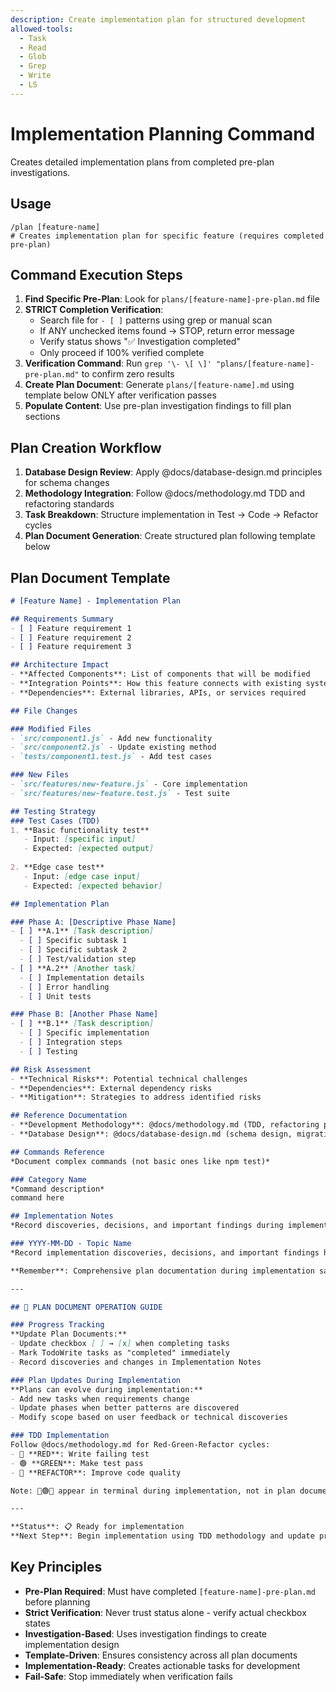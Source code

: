 ```yaml
---
description: Create implementation plan for structured development
allowed-tools:
  - Task
  - Read
  - Glob
  - Grep
  - Write
  - LS
---
```


# Implementation Planning Command

Creates detailed implementation plans from completed pre-plan investigations.

## Usage

```
/plan [feature-name]
# Creates implementation plan for specific feature (requires completed pre-plan)
```

## Command Execution Steps

1. **Find Specific Pre-Plan**: Look for `plans/[feature-name]-pre-plan.md` file
2. **STRICT Completion Verification**: 
   - Search file for `- [ ]` patterns using grep or manual scan
   - If ANY unchecked items found → STOP, return error message
   - Verify status shows "✅ Investigation completed" 
   - Only proceed if 100% verified complete
3. **Verification Command**: Run `grep '\- \[ \]' "plans/[feature-name]-pre-plan.md"` to confirm zero results
4. **Create Plan Document**: Generate `plans/[feature-name].md` using template below ONLY after verification passes
5. **Populate Content**: Use pre-plan investigation findings to fill plan sections

## Plan Creation Workflow

1. **Database Design Review**: Apply @docs/database-design.md principles for schema changes
2. **Methodology Integration**: Follow @docs/methodology.md TDD and refactoring standards
3. **Task Breakdown**: Structure implementation in Test → Code → Refactor cycles
4. **Plan Document Generation**: Create structured plan following template below

## Plan Document Template

```markdown
# [Feature Name] - Implementation Plan

## Requirements Summary
- [ ] Feature requirement 1
- [ ] Feature requirement 2
- [ ] Feature requirement 3

## Architecture Impact
- **Affected Components**: List of components that will be modified
- **Integration Points**: How this feature connects with existing systems
- **Dependencies**: External libraries, APIs, or services required

## File Changes

### Modified Files
- `src/component1.js` - Add new functionality
- `src/component2.js` - Update existing method
- `tests/component1.test.js` - Add test cases

### New Files
- `src/features/new-feature.js` - Core implementation
- `src/features/new-feature.test.js` - Test suite

## Testing Strategy
### Test Cases (TDD)
1. **Basic functionality test**
   - Input: [specific input]
   - Expected: [expected output]
   
2. **Edge case test**
   - Input: [edge case input]
   - Expected: [expected behavior]

## Implementation Plan

### Phase A: [Descriptive Phase Name]
- [ ] **A.1** [Task description]
  - [ ] Specific subtask 1
  - [ ] Specific subtask 2
  - [ ] Test/validation step
- [ ] **A.2** [Another task]
  - [ ] Implementation details
  - [ ] Error handling
  - [ ] Unit tests

### Phase B: [Another Phase Name]  
- [ ] **B.1** [Task description]
  - [ ] Specific implementation
  - [ ] Integration steps
  - [ ] Testing

## Risk Assessment
- **Technical Risks**: Potential technical challenges
- **Dependencies**: External dependency risks
- **Mitigation**: Strategies to address identified risks

## Reference Documentation
- **Development Methodology**: @docs/methodology.md (TDD, refactoring principles)
- **Database Design**: @docs/database-design.md (schema design, migration guidelines)

## Commands Reference
*Document complex commands (not basic ones like npm test)*

### Category Name
*Command description*
command here

## Implementation Notes
*Record discoveries, decisions, and important findings during implementation - BE COMPREHENSIVE. Include specific technical details, code snippets, command outputs, error messages, and solutions. Document the complete context to preserve knowledge across sessions and token limits.*

### YYYY-MM-DD - Topic Name
*Record implementation discoveries, decisions, and important findings here*

**Remember**: Comprehensive plan documentation during implementation saves multiples of that time in future development and maintenance.

---

## 📖 PLAN DOCUMENT OPERATION GUIDE

### Progress Tracking
**Update Plan Documents:**
- Update checkbox [ ] → [x] when completing tasks
- Mark TodoWrite tasks as "completed" immediately
- Record discoveries and changes in Implementation Notes

### Plan Updates During Implementation
**Plans can evolve during implementation:**
- Add new tasks when requirements change
- Update phases when better patterns are discovered
- Modify scope based on user feedback or technical discoveries

### TDD Implementation
Follow @docs/methodology.md for Red-Green-Refactor cycles:
- 🔴 **RED**: Write failing test
- 🟢 **GREEN**: Make test pass  
- 🔵 **REFACTOR**: Improve code quality

Note: 🔴🟢🔵 appear in terminal during implementation, not in plan documents

---

**Status**: 📋 Ready for implementation
**Next Step**: Begin implementation using TDD methodology and update progress in this document
```


## Key Principles

- **Pre-Plan Required**: Must have completed `[feature-name]-pre-plan.md` before planning
- **Strict Verification**: Never trust status alone - verify actual checkbox states
- **Investigation-Based**: Uses investigation findings to create implementation design
- **Template-Driven**: Ensures consistency across all plan documents
- **Implementation-Ready**: Creates actionable tasks for development
- **Fail-Safe**: Stop immediately when verification fails